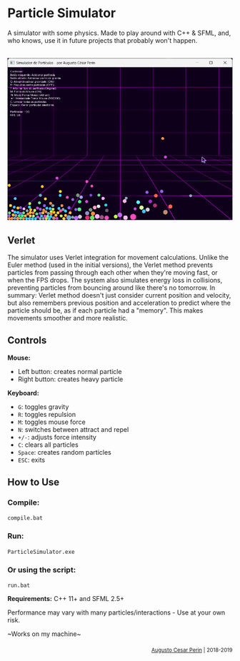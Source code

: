 # Particle Simulator

A simulator with some physics. Made to play around with C++ & SFML, and, who knows, use it in future projects that probably won't happen.


<br>

<img src="gifrec.gif" alt="Particle Simulator Demo" width="650"/>

<br>

## Verlet

The simulator uses Verlet integration for movement calculations. Unlike the Euler method (used in the initial versions), the Verlet method prevents particles from passing through each other when they're moving fast, or when the FPS drops. The system also simulates energy loss in collisions, preventing particles from bouncing around like there's no tomorrow.
In summary: Verlet method doesn't just consider current position and velocity, but also remembers previous position and acceleration to predict where the particle should be, as if each particle had a "memory". This makes movements smoother and more realistic.

## Controls

**Mouse:**
- Left button: creates normal particle
- Right button: creates heavy particle

**Keyboard:**
- `G`: toggles gravity
- `R`: toggles repulsion
- `M`: toggles mouse force
- `N`: switches between attract and repel
- `+/-`: adjusts force intensity
- `C`: clears all particles
- `Space`: creates random particles
- `ESC`: exits

## How to Use

### Compile:
```
compile.bat
```

### Run:
```
ParticleSimulator.exe
```

### Or using the script:
```
run.bat
```


**Requirements:** C++ 11+ and SFML 2.5+

Performance may vary with many particles/interactions - Use at your own risk.

~Works on my machine~

<div align="right">
  <sub><a href="https://github.com/augustoperin">Augusto Cesar Perin</a> | 2018-2019</sub>
</div>
